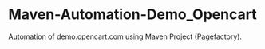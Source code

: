 # Maven-Automation-Demo_Opencart
Automation of demo.opencart.com using Maven Project (Pagefactory).
